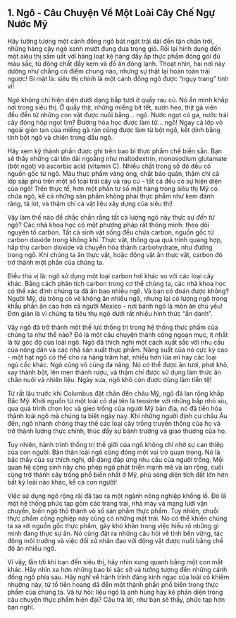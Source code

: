 ## 1. Ngô - Câu Chuyện Về Một Loài Cây Chế Ngự Nước Mỹ

Hãy tưởng tượng một cánh đồng ngô bát ngát trải dài đến tận chân trời, những hàng cây ngô xanh mướt đung đưa trong gió. Rồi lại hình dung đến một siêu thị sầm uất với hàng loạt kệ hàng đầy ắp thực phẩm đóng gói đủ màu sắc, tủ đông chất đầy kem và đồ ăn đông lạnh. Thoạt nhìn, hai nơi này dường như chẳng có điểm chung nào, nhưng sự thật lại hoàn toàn trái ngược! Bí mật là: siêu thị chính là một cánh đồng ngô được “ngụy trang” tinh vi!

Ngô không chỉ hiện diện dưới dạng bắp tươi ở quầy rau củ. Nó ẩn mình khắp nơi trong siêu thị.  Ở quầy thịt, những miếng bít tết, sườn heo, thịt gà viên đều đến từ những con vật được nuôi bằng… ngô.  Nước ngọt có ga, nước trái cây đóng hộp ngọt lịm?  Đường hóa học được làm từ… ngô! Ngay cả lớp vỏ ngoài giòn tan của miếng gà rán cũng được làm từ bột ngô, kết dính bằng tinh bột ngô và chiên trong dầu ngô.

Hãy xem kỹ thành phần được ghi trên bao bì thực phẩm chế biến sẵn. Bạn sẽ thấy những cái tên dài ngoằng như maltodextrin, monosodium glutamate (bột ngọt) và ascorbic acid (vitamin C). Nhiều chất trong số đó đều có nguồn gốc từ ngô. Màu thực phẩm vàng óng, chất bảo quản, thậm chí cả lớp sáp phủ trên một số loại trái cây và rau củ – tất cả đều có sự hiện diện của ngô! Trên thực tế, hơn một phần tư số mặt hàng trong siêu thị Mỹ có chứa ngô, kể cả những sản phẩm không phải thực phẩm như kem đánh răng, tã lót, và thậm chí cả vật liệu xây dựng của siêu thị!

Vậy làm thế nào để chắc chắn rằng tất cả lượng ngô này thực sự *đến từ* ngô? Các nhà khoa học có một phương pháp rất thông minh: theo dõi nguyên tố carbon.  Tất cả sinh vật sống đều chứa carbon, nguồn gốc từ carbon dioxide trong không khí. Thực vật, thông qua quá trình quang hợp, hấp thụ carbon dioxide và chuyển hóa thành carbohydrate, như đường trong ngô. Khi chúng ta ăn thực vật, hoặc động vật ăn thực vật, carbon đó trở thành một phần của chúng ta.

Điều thú vị là: ngô sử dụng một loại carbon hơi khác so với các loại cây khác. Bằng cách phân tích carbon trong cơ thể chúng ta, các nhà khoa học có thể xác định chúng ta đã ăn bao nhiêu ngô. Và bạn có đoán được không? Người Mỹ, dù trông có vẻ không ăn nhiều ngô, nhưng lại có lượng ngô trong khẩu phần ăn cao hơn cả người Mexico – nơi bánh ngô là món ăn chủ yếu!  Đơn giản là vì chúng ta tiêu thụ ngô dưới rất nhiều hình thức “ẩn danh”.

Vậy ngô đã trở thành một thế lực thống trị trong hệ thống thực phẩm của chúng ta như thế nào? Đó là một câu chuyện thành công ngoạn mục, ít nhất là từ góc độ của loài ngô. Ngô đã thích nghi một cách xuất sắc với nhu cầu của nông dân và các nhà sản xuất thực phẩm. Năng suất của nó cực kỳ cao - một hạt ngô có thể cho ra hàng trăm hạt, nhiều hơn lúa mì hay các loại ngũ cốc khác. Ngô cũng vô cùng đa năng. Nó có thể được ăn tươi, phơi khô, xay thành bột, lên men thành rượu, và thậm chí được sử dụng làm thức ăn chăn nuôi và nhiên liệu.  Ngày xưa, ngô khô còn được dùng làm tiền tệ!

Từ rất lâu trước khi Columbus đặt chân đến châu Mỹ, ngô đã lan rộng khắp Bắc Mỹ. Khởi nguồn từ một loài cỏ dại tên là teosinte với những bắp nhỏ xíu, qua quá trình chọn lọc và gieo trồng của người Mỹ bản địa, nó đã tiến hóa thành loài ngô mà chúng ta biết ngày nay. Khi những người định cư châu Âu đến, ngô nhanh chóng thay thế các loại cây trồng truyền thống của họ và trở thành lương thực chính, thúc đẩy sự bành trướng và giao thương của họ.

Tuy nhiên, hành trình thống trị thế giới của ngô không chỉ nhờ sự can thiệp của con người. Bản thân loài ngô cũng đóng một vai trò quan trọng. Nó là bậc thầy của sự thích nghi, dễ dàng đáp ứng nhu cầu của người trồng. Mối quan hệ cộng sinh này cho phép ngô phát triển mạnh mẽ và lan rộng, cuối cùng trở thành cây trồng phổ biến nhất ở Mỹ, phủ sóng diện tích đất lớn hơn bất kỳ loài nào khác, kể cả con người!

Việc sử dụng ngô rộng rãi đã tạo ra một ngành nông nghiệp khổng lồ. Đó là một hệ thống phức tạp gồm các trang trại, nhà máy và mạng lưới vận chuyển, biến ngô thô thành vô số sản phẩm thực phẩm. Tuy nhiên, chuỗi thực phẩm công nghiệp này cũng có những mặt trái. Nó có thể khiến chúng ta xa rời nguồn gốc thực phẩm, gây khó khăn trong việc hiểu rõ những gì mình đang thực sự ăn. Nó cũng đặt ra những câu hỏi về tính bền vững, tác động môi trường và việc đối xử nhân đạo với động vật được nuôi bằng chế độ ăn nhiều ngô.

Vì vậy, lần tới khi bạn đến siêu thị, hãy nhìn xung quanh bằng một con mắt khác. Hãy nhìn xa hơn những bao bì sặc sỡ và tưởng tượng đến những cánh đồng ngô phía sau. Hãy nghĩ về hành trình đáng kinh ngạc của loài cỏ khiêm nhường này, từ tổ tiên hoang dã đến một thành phần phổ biến trong thực phẩm của chúng ta. Và tự hỏi: liệu ngô là anh hùng hay kẻ phản diện trong câu chuyện thực phẩm hiện đại? Câu trả lời, như bạn sẽ thấy, phức tạp hơn bạn nghĩ.
